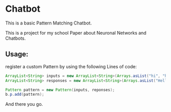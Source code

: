 # Chatbot
This is a basic Pattern Matching Chatbot.

This is a project for my school Paper about Neuronal Networks and Chatbots.

## Usage:
register a custom Pattern by using the following Lines of code:

```java
ArrayList<String> inputs = new ArrayList<String>(Arrays.asList("hi", "hello"));
ArrayList<String> responses = new ArrayList<String>(Arrays.asList("Hello Man", "Huhu"));

Pattern pattern = new Pattern(inputs, reponses);
b.p.add(pattern);
```
And there you go.
